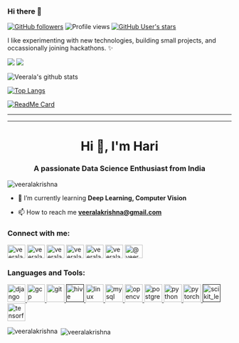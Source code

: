 ### Hi there 👋

[![GitHub followers](https://img.shields.io/github/followers/veeralakrishna?style=flat&label=Follow&maxAge=2592000)](https://github.com/veeralakrishna?tab=followers)
![Profile views](https://gpvc.arturio.dev/veeralakrishna)
[![GitHub User's stars](https://img.shields.io/github/stars/veeralakrishna)](https://github.com/veeralakrishna)

I like experimenting with new technologies, building small projects, and occassionally joining hackathons. ✨



[![](https://img.shields.io/badge/linkedin-%230077B5.svg?&style=for-the-badge&logo=linkedin&logoColor=white)](https://www.linkedin.com/in/veeralakrishna/)
[![](https://img.shields.io/badge/kaggle-%230077B5.svg?&style=for-the-badge&logo=kaggle&logoColor=white)](https://www.kaggle.com/veeralakrishna/)

<!--
**veeralakrishna/veeralakrishna** is a ✨ _special_ ✨ repository because its `README.md` (this file) appears on your GitHub profile.

Here are some ideas to get you started:

- 🔭 I’m currently working on ...
- 🌱 I’m currently learning ...
- 👯 I’m looking to collaborate on ...
- 🤔 I’m looking for help with ...
- 💬 Ask me about ...
- 📫 How to reach me: ...
- 😄 Pronouns: ...
- ⚡ Fun fact: ...

- Available Themes
- https://github.com/anuraghazra/github-readme-stats/blob/master/themes/README.md

- Ref
- https://github.com/anuraghazra/github-readme-stats

-->





![Veerala's github stats](https://github-readme-stats.vercel.app/api?username=veeralakrishna&count_private=true&show_icons=true&theme=nightowl)


[![Top Langs](https://github-readme-stats.vercel.app/api/top-langs/?username=veeralakrishna&layout=compact&theme=nightowl)](https://github.com/veeralakrishna)


[![ReadMe Card](https://github-readme-stats.vercel.app/api/pin/?username=veeralakrishna&repo=DataCamp-Project-Solutions-Python&theme=nightowl)](https://github.com/veeralakrishna/DataCamp-Project-Solutions-Python)




















-------------------------------
------------------------------------------

<h1 align="center">Hi 👋, I'm Hari</h1>
<h3 align="center">A passionate Data Science Enthusiast from India</h3>

<p align="left"> <img src="https://komarev.com/ghpvc/?username=veeralakrishna" alt="veeralakrishna" /> </p>

- 🌱 I’m currently learning **Deep Learning, Computer Vision**

- 📫 How to reach me **veeralakrishna@gmail.com**

<p align="left">
<h3 align="left">Connect with me:</h3>
<a href="https://twitter.com/veeralakrishna" target="blank"><img align="center" src="https://cdn.jsdelivr.net/npm/simple-icons@3.0.1/icons/twitter.svg" alt="veeralakrishna" height="30" width="40" /></a>
<a href="https://linkedin.com/in/veeralakrishna" target="blank"><img align="center" src="https://cdn.jsdelivr.net/npm/simple-icons@3.0.1/icons/linkedin.svg" alt="veeralakrishna" height="30" width="40" /></a>
<a href="https://kaggle.com/veeralakrishna" target="blank"><img align="center" src="https://cdn.jsdelivr.net/npm/simple-icons@3.0.1/icons/kaggle.svg" alt="veeralakrishna" height="30" width="40" /></a>
<a href="https://instagram.com/veerala_krishna" target="blank"><img align="center" src="https://cdn.jsdelivr.net/npm/simple-icons@3.0.1/icons/instagram.svg" alt="veerala_krishna" height="30" width="40" /></a>
<a href="https://www.hackerrank.com/veerala_krishna" target="blank"><img align="center" src="https://cdn.jsdelivr.net/npm/simple-icons@3.0.1/icons/hackerrank.svg" alt="veerala_krishna" height="30" width="40" /></a>
<a href="https://www.leetcode.com/veeralakrishna" target="blank"><img align="center" src="https://cdn.jsdelivr.net/npm/simple-icons@3.0.1/icons/leetcode.svg" alt="veeralakrishna" height="30" width="40" /></a>
<a href="https://www.hackerearth.com/@veeralakrishna" target="blank"><img align="center" src="https://cdn.jsdelivr.net/npm/simple-icons@3.0.1/icons/hackerearth.svg" alt="@veeralakrishna" height="30" width="40" /></a>
</p>

<h3 align="left">Languages and Tools:</h3>
<p align="left"> <a href="https://www.djangoproject.com/" target="_blank"> <img src="https://devicons.github.io/devicon/devicon.git/icons/django/django-original.svg" alt="django" width="40" height="40"/> </a> <a href="https://cloud.google.com" target="_blank"> <img src="https://www.vectorlogo.zone/logos/google_cloud/google_cloud-icon.svg" alt="gcp" width="40" height="40"/> </a> <a href="https://git-scm.com/" target="_blank"> <img src="https://www.vectorlogo.zone/logos/git-scm/git-scm-icon.svg" alt="git" width="40" height="40"/> </a> <a href="" target="_blank"> <img src="https://www.vectorlogo.zone/logos/apache_hive/apache_hive-icon.svg" alt="hive" width="40" height="40"/> </a> <a href="https://www.linux.org/" target="_blank"> <img src="https://devicons.github.io/devicon/devicon.git/icons/linux/linux-original.svg" alt="linux" width="40" height="40"/> </a> <a href="https://www.mysql.com/" target="_blank"> <img src="https://devicons.github.io/devicon/devicon.git/icons/mysql/mysql-original-wordmark.svg" alt="mysql" width="40" height="40"/> </a> <a href="https://opencv.org/" target="_blank"> <img src="https://www.vectorlogo.zone/logos/opencv/opencv-icon.svg" alt="opencv" width="40" height="40"/> </a> <a href="https://www.postgresql.org" target="_blank"> <img src="https://devicons.github.io/devicon/devicon.git/icons/postgresql/postgresql-original-wordmark.svg" alt="postgresql" width="40" height="40"/> </a> <a href="https://www.python.org" target="_blank"> <img src="https://devicons.github.io/devicon/devicon.git/icons/python/python-original.svg" alt="python" width="40" height="40"/> </a> <a href="https://pytorch.org/" target="_blank"> <img src="https://www.vectorlogo.zone/logos/pytorch/pytorch-icon.svg" alt="pytorch" width="40" height="40"/> </a> <a href="" target="_blank"> <img src="https://upload.wikimedia.org/wikipedia/commons/0/05/Scikit_learn_logo_small.svg" alt="scikit_learn" width="40" height="40"/> </a> <a href="https://www.tensorflow.org" target="_blank"> <img src="https://www.vectorlogo.zone/logos/tensorflow/tensorflow-icon.svg" alt="tensorflow" width="40" height="40"/> </a> </p>

<p><img align="left" src="https://github-readme-stats.vercel.app/api/top-langs/?username=veeralakrishna&layout=compact" alt="veeralakrishna" /></p>

<p>&nbsp;<img align="center" src="https://github-readme-stats.vercel.app/api?username=veeralakrishna&show_icons=true" alt="veeralakrishna" /></p>
